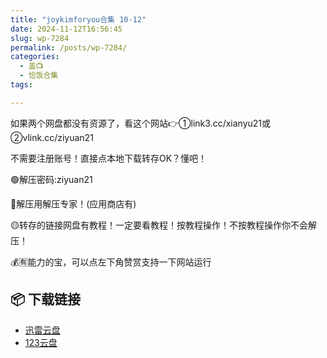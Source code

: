 ```yaml
---
title: "joykimforyou合集 10-12"
date: 2024-11-12T16:56:45
slug: wp-7284
permalink: /posts/wp-7284/
categories:
  - 盖📺
  - 恰饭合集
tags:

---
```


如果两个网盘都没有资源了，看这个网站👉①link3.cc/xianyu21或②vlink.cc/ziyuan21

不需要注册账号！直接点本地下载转存OK？懂吧！

🟢解压密码:ziyuan21

🔵解压用解压专家！(应用商店有)

🟡转存的链接网盘有教程！一定要看教程！按教程操作！不按教程操作你不会解压！

💰🈶能力的宝，可以点左下角赞赏支持一下网站运行

## 📦 下载链接
- [迅雷云盘](https://blziyuan21.com/pay-download/7284?key=9d31b2fb42&down_id=0)
- [123云盘](https://blziyuan21.com/pay-download/7284?key=9d31b2fb42&down_id=1)

